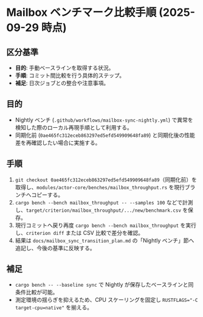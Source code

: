 # Mailbox ベンチマーク比較手順 (2025-09-29 時点)

## 区分基準
- **目的**: 手動ベースラインを取得する状況。
- **手順**: コミット間比較を行う具体的ステップ。
- **補足**: 日次ジョブとの整合や注意事項。

## 目的
- Nightly ベンチ (`.github/workflows/mailbox-sync-nightly.yml`) で異常を検知した際のローカル再現手順として利用する。
- 同期化前 (`0ae465fc312eceb863297ed5efd549909648fa89`) と同期化後の性能差を再確認したい場合に実施する。

## 手順
1. `git checkout 0ae465fc312eceb863297ed5efd549909648fa89`（同期化前）を取得し、`modules/actor-core/benches/mailbox_throughput.rs` を現行ブランチへコピーする。
2. `cargo bench --bench mailbox_throughput -- --samples 100` などで計測し、`target/criterion/mailbox_throughput/.../new/benchmark.csv` を保存。
3. 現行コミットへ戻り再度 `cargo bench --bench mailbox_throughput` を実行し、`criterion diff` または CSV 比較で差分を確認。
4. 結果は `docs/mailbox_sync_transition_plan.md` の「Nightly ベンチ」節へ追記し、今後の基準に反映する。

## 補足
- `cargo bench -- --baseline sync` で Nightly が保存したベースラインと同条件比較が可能。
- 測定環境の揺らぎを抑えるため、CPU スケーリングを固定し `RUSTFLAGS="-C target-cpu=native"` を揃える。

